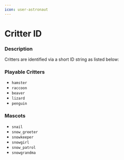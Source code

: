 ```yaml
---
icon: user-astronaut
---
```


# Critter ID

### Description

Critters are identified via a short ID string as listed below:

### Playable Critters

* `hamster`
* `raccoon`
* `beaver`
* `lizard`
* `penguin`

### Mascots

* `snail`
* `snow_greeter`
* `snowkeeper`
* `snowgirl`
* `snow_patrol`
* `snowgrandma`
